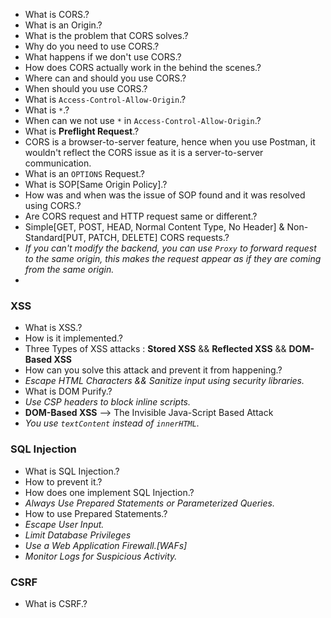 - What is CORS.?
- What is an Origin.?
- What is the problem that CORS solves.?
- Why do you need to use CORS.?
- What happens if we don't use CORS.?
- How does CORS actually work in the behind the scenes.?
- Where can and should you use CORS.?
- When should you use CORS.?
- What is `Access-Control-Allow-Origin`.?
- What is `*`.?
- When can we not use `*` in `Access-Control-Allow-Origin`.?
- What is **Preflight Request**.?
- CORS is a browser-to-server feature, hence when you use Postman, it wouldn't reflect the CORS issue as it is a server-to-server communication.
- What is an `OPTIONS` Request.?
- What is SOP[Same Origin Policy].?
- How was and when was the issue of SOP found and it was resolved using CORS.?
- Are CORS request and HTTP request same or different.?
- Simple[GET, POST, HEAD, Normal Content Type, No Header] & Non-Standard[PUT, PATCH, DELETE] CORS requests.?
- *If you can't modify the backend, you can use `Proxy` to forward request to the same origin, this makes the request appear as if they are coming from the same origin.*
- 


### XSS
- What is XSS.?
- How is it implemented.?
- Three Types of XSS attacks : **Stored XSS** && **Reflected XSS** && **DOM-Based XSS**
- How can you solve this attack and prevent it from happening.?
- *Escape HTML Characters && Sanitize input using security libraries.*
- What is DOM Purify.?
- *Use CSP headers to block inline scripts.*
- **DOM-Based XSS** --> The Invisible Java-Script Based Attack
- *You use `textContent` instead of `innerHTML`.*

### SQL Injection
- What is SQL Injection.?
- How to prevent it.?
- How does one implement SQL Injection.?
- *Always Use Prepared Statements or Parameterized Queries.*
- How to use Prepared Statements.?
- *Escape User Input.*
- *Limit Database Privileges*
- *Use a Web Application Firewall.[WAFs]*
- *Monitor Logs for Suspicious Activity.*

### CSRF 
- What is CSRF.?
